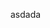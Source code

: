 <script>
if (window.location.href==='https://romgatchalian.github.io') {
    window.location.href = "https://romgatchalian.com"; 
}
</script>
asdada
